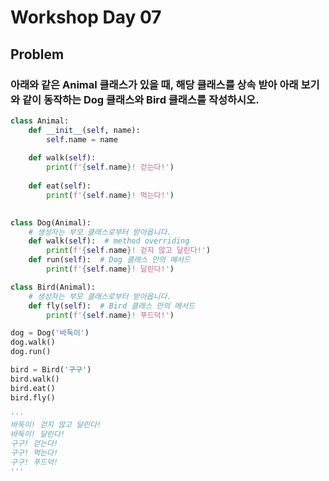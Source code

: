 # Workshop Day 07

## Problem

### 아래와 같은 Animal 클래스가 있을 때, 해당 클래스를 상속 받아 아래 보기와 같이 동작하는 Dog 클래스와 Bird 클래스를 작성하시오.

```python
class Animal:
    def __init__(self, name):
        self.name = name
        
    def walk(self):
        print(f'{self.name}! 걷는다!')
        
    def eat(self):
        print(f'{self.name}! 먹는다!')
        
```

```python
class Dog(Animal):
    # 생성자는 부모 클래스로부터 받아옵니다.
    def walk(self):  # method overriding
        print(f'{self.name}! 걷지 않고 달린다!')
    def run(self):  # Dog 클래스 만의 메서드
        print(f'{self.name}! 달린다!')

class Bird(Animal):
    # 생성자는 부모 클래스로부터 받아옵니다.
    def fly(self):  # Bird 클래스 만의 메서드
        print(f'{self.name}! 푸드덕!')

```

```python
dog = Dog('바둑이')
dog.walk()
dog.run()

bird = Bird('구구')
bird.walk()
bird.eat()
bird.fly()

'''
바둑이! 걷지 않고 달린다!
바둑이! 달린다!
구구! 걷는다!
구구! 먹는다!
구구! 푸드덕!
'''
```

